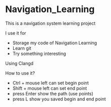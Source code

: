 # Navigation_Learning
This is a navigation system learning project

I use it for 
* Storage my code of Navigation Learning
* Learn git
* Try something interesting

Using Clangd

How to use it?
* Ctrl + mouse left can set begin point
* Shift + mouse left can set end point
* press Enter show the path (use points)
* press L show you saved begin and end point
